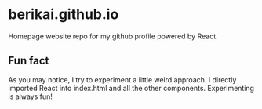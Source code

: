 # berikai.github.io
Homepage website repo for my github profile powered by React.

## Fun fact
As you may notice, I try to experiment a little weird approach. I directly imported React into index.html and all the other components. Experimenting is always fun!
